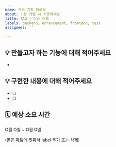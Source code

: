 ```yaml
---
name: 기능 개발 템플릿
about: 기능 개발 시 사용하세요
title: TAG - 이슈 이름
labels: backend, enhancement, frontend, test
assignees: ''

---
```


## 💡 만들고자 하는 기능에 대해 적어주세요
- 

##  💡 구현한 내용에 대해 적어주세요
- [ ]
- [ ]

## 🗓 예상 소요 시간
O월 O일 ~ O월 O일

(맡은 파트에 맞춰서 label 추가 또는 삭제)
